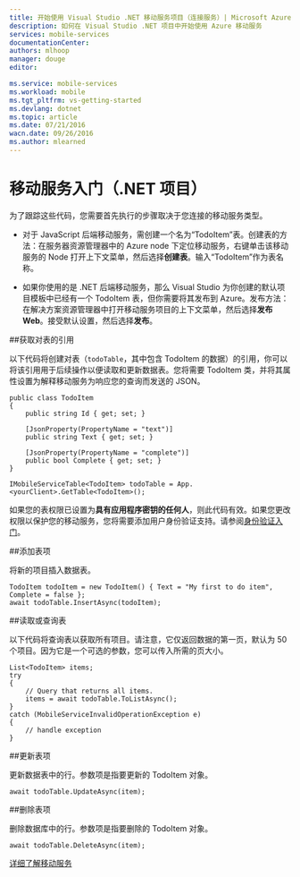 ```yaml
---
title: 开始使用 Visual Studio .NET 移动服务项目（连接服务）| Microsoft Azure
description: 如何在 Visual Studio .NET 项目中开始使用 Azure 移动服务
services: mobile-services
documentationCenter: 
authors: mlhoop
manager: douge
editor: 

ms.service: mobile-services
ms.workload: mobile
ms.tgt_pltfrm: vs-getting-started
ms.devlang: dotnet
ms.topic: article
ms.date: 07/21/2016
wacn.date: 09/26/2016
ms.author: mlearned
---
```


#  移动服务入门（.NET 项目）

为了跟踪这些代码，您需要首先执行的步骤取决于您连接的移动服务类型。

- 对于 JavaScript 后端移动服务，需创建一个名为“TodoItem”表。创建表的方法：在服务器资源管理器中的 Azure node 下定位移动服务，右键单击该移动服务的 Node 打开上下文菜单，然后选择**创建表**。输入“TodoItem”作为表名称。

- 如果你使用的是 .NET 后端移动服务，那么 Visual Studio 为你创建的默认项目模板中已经有一个 TodoItem 表，但你需要将其发布到 Azure。发布方法：在解决方案资源管理器中打开移动服务项目的上下文菜单，然后选择**发布 Web**。接受默认设置，然后选择**发布**。

##获取对表的引用

以下代码将创建对表（`todoTable`，其中包含 TodoItem 的数据）的引用，你可以将该引用用于后续操作以便读取和更新数据表。您将需要 TodoItem 类，并将其属性设置为解释移动服务为响应您的查询而发送的 JSON。

    public class TodoItem
    {
        public string Id { get; set; }

        [JsonProperty(PropertyName = "text")]
        public string Text { get; set; }

        [JsonProperty(PropertyName = "complete")]
        public bool Complete { get; set; }
    }

    IMobileServiceTable<TodoItem> todoTable = App.<yourClient>.GetTable<TodoItem>();

如果您的表权限已设置为**具有应用程序密钥的任何人**，则此代码有效。如果您更改权限以保护您的移动服务，您将需要添加用户身份验证支持。请参阅[身份验证入门](./mobile-services-dotnet-backend-windows-universal-dotnet-get-started-users.md)。

##添加表项

将新的项目插入数据表。

    TodoItem todoItem = new TodoItem() { Text = "My first to do item", Complete = false };
    await todoTable.InsertAsync(todoItem);

##读取或查询表

以下代码将查询表以获取所有项目。请注意，它仅返回数据的第一页，默认为 50 个项目。因为它是一个可选的参数，您可以传入所需的页大小。

    List<TodoItem> items;
    try
    {
        // Query that returns all items.   
        items = await todoTable.ToListAsync();             
    }
    catch (MobileServiceInvalidOperationException e)
    {
        // handle exception
    }

##更新表项

更新数据表中的行。参数项是指要更新的 TodoItem 对象。

    await todoTable.UpdateAsync(item);

##删除表项

删除数据库中的行。参数项是指要删除的 TodoItem 对象。

    await todoTable.DeleteAsync(item);

[详细了解移动服务](./index.md/)

<!---HONumber=Mooncake_0215_2016-->